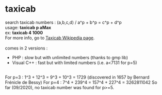 # taxicab
search taxicab numbers : (a,b,c,d) / a^p + b^p = c^p + d^p<br/>
usage: <b>taxicab p aMax</b><br/>
ex: <b>taxicab 4 1000</b><br/>
For more info, go to <a href="https://en.wikipedia.org/wiki/Taxicab_number" target="_blank">Taxicab Wikipedia page</a>.<br/>
<br/>
comes in 2 versions :<ul>
<li>PHP : slow but with unlimited numbers (thanks to gmp lib)</li>
<li>Visual C++ : fast but with limited numbers (i.e. a<7131 for p=5)</li>
</ul>
<br/>
For p=3 : 1^3 + 12^3 = 9^3 + 10^3 = 1729 (discovered in 1657 by Bernard Frénicle de Bessy)
For p=4 : 7^4 + 239^4 = 157^4 + 227^4 = 3262811042
So far (09/2020), no taxicab number was found for p>=5.
